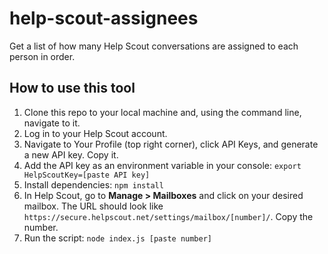 # help-scout-assignees

Get a list of how many Help Scout conversations are assigned to each person in order.

## How to use this tool

1. Clone this repo to your local machine and, using the command line, navigate to it.
2. Log in to your Help Scout account.
3. Navigate to Your Profile (top right corner), click API Keys, and generate a new API key. Copy it.
4. Add the API key as an environment variable in your console:
    `export HelpScoutKey=[paste API key]`
5. Install dependencies:
    `npm install`
6. In Help Scout, go to **Manage > Mailboxes** and click on your desired mailbox. The URL should look like `https://secure.helpscout.net/settings/mailbox/[number]/`. Copy the number.
7. Run the script:
    `node index.js [paste number]`

